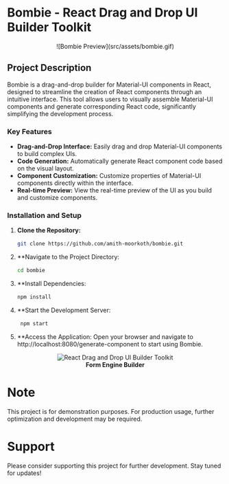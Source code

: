 # Bombie - React Drag and Drop UI Builder Toolkit


<p align="center">
![Bombie Preview](src/assets/bombie.gif)
</p>

## Project Description

Bombie is a drag-and-drop builder for Material-UI components in React, designed to streamline the creation of React components through an intuitive interface. This tool allows users to visually assemble Material-UI components and generate corresponding React code, significantly simplifying the development process.

### Key Features

- **Drag-and-Drop Interface:** Easily drag and drop Material-UI components to build complex UIs.
- **Code Generation:** Automatically generate React component code based on the visual layout.
- **Component Customization:** Customize properties of Material-UI components directly within the interface.
- **Real-time Preview:** View the real-time preview of the UI as you build and customize components.

### Installation and Setup

1. **Clone the Repository:**
   ```bash
   git clone https://github.com/amith-moorkoth/bombie.git


2. **Navigate to the Project Directory: 
   ```bash
   cd bombie
3. **Install Dependencies:  
   ```bash
   npm install
4. **Start the Development Server: 
   ```bash
    npm start
5. **Access the Application: Open your browser and navigate to http://localhost:8080/generate-component to start using Bombie.
  
<p align="center">
  <img src="src/assets/logo.svg" alt="React Drag and Drop UI Builder Toolkit" width="200" /><br/>
  <b>Form Engine Builder</b>
</p>

# Note
This project is for demonstration purposes. For production usage, further optimization and development may be required.

# Support
Please consider supporting this project for further development. Stay tuned for updates!
